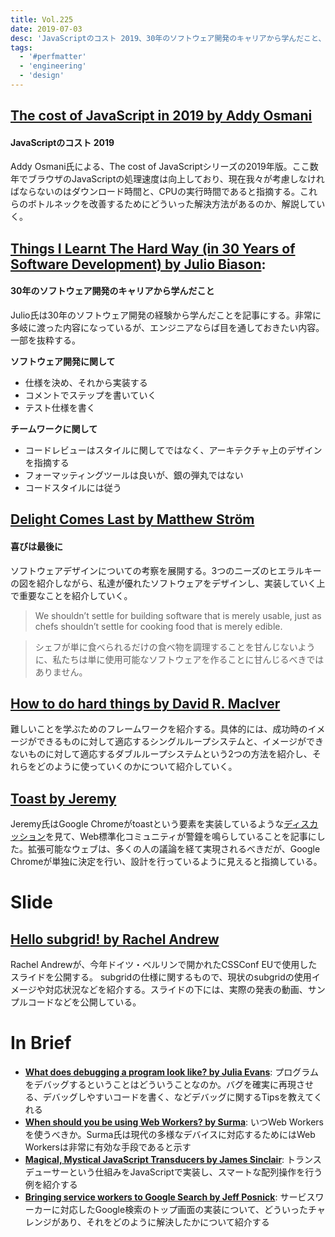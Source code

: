 ```yaml
---
title: Vol.225
date: 2019-07-03
desc: 'JavaScriptのコスト 2019、30年のソフトウェア開発のキャリアから学んだこと、喜びは最後に、ほか計10リンク'
tags:
  - '#perfmatter'
  - 'engineering'
  - 'design'
---
```


## [The cost of JavaScript in 2019 by Addy Osmani](https://v8.dev/blog/cost-of-javascript-2019)

#### JavaScriptのコスト 2019

Addy Osmani氏による、The cost of JavaScriptシリーズの2019年版。ここ数年でブラウザのJavaScriptの処理速度は向上しており、現在我々が考慮しなければならないのはダウンロード時間と、CPUの実行時間であると指摘する。これらのボトルネックを改善するためにどういった解決方法があるのか、解説していく。

## [Things I Learnt The Hard Way (in 30 Years of Software Development) by Julio Biason](https://blog.juliobiason.net/thoughts/things-i-learnt-the-hard-way/):

#### 30年のソフトウェア開発のキャリアから学んだこと

Julio氏は30年のソフトウェア開発の経験から学んだことを記事にする。非常に多岐に渡った内容になっているが、エンジニアならば目を通しておきたい内容。一部を抜粋する。

**ソフトウェア開発に関して**

- 仕様を決め、それから実装する
- コメントでステップを書いていく
- テスト仕様を書く

**チームワークに関して**

- コードレビューはスタイルに関してではなく、アーキテクチャ上のデザインを指摘する
- フォーマッティングツールは良いが、銀の弾丸ではない
- コードスタイルには従う

## [Delight Comes Last by Matthew Ström](https://matthewstrom.com/writing/delight-comes-last/)

#### 喜びは最後に

ソフトウェアデザインについての考察を展開する。3つのニーズのヒエラルキーの図を紹介しながら、私達が優れたソフトウェアをデザインし、実装していく上で重要なことを紹介していく。

> We shouldn’t settle for building software that is merely usable, just as chefs shouldn’t settle for cooking food that is merely edible.

> シェフが単に食べられるだけの食べ物を調理することを甘んじないように、私たちは単に使用可能なソフトウェアを作ることに甘んじるべきではありません。

## [How to do hard things by David R. MacIver](https://www.drmaciver.com/2019/05/how-to-do-hard-things/)

難しいことを学ぶためのフレームワークを紹介する。具体的には、成功時のイメージができるものに対して適応するシングルループシステムと、イメージができないものに対して適応するダブルループシステムという2つの方法を紹介し、それらをどのように使っていくのかについて紹介していく。

## [Toast by Jeremy](https://adactio.com/journal/15357)

Jeremy氏はGoogle Chromeがtoastという要素を実装しているような[ディスカッション](https://groups.google.com/a/chromium.org/forum/#!topic/blink-dev/Gl7FIKM5IFw)を見て、Web標準化コミュニティが警鐘を鳴らしていることを記事にした。拡張可能なウェブは、多くの人の議論を経て実現されるべきだが、Google Chromeが単独に決定を行い、設計を行っているように見えると指摘している。

# Slide

## [Hello subgrid! by Rachel Andrew](https://noti.st/rachelandrew/i6gUcF/hello-subgrid)

Rachel  Andrewが、今年ドイツ・ベルリンで開かれたCSSConf EUで使用したスライドを公開する。
subgridの仕様に関するもので、現状のsubgridの使用イメージや対応状況などを紹介する。スライドの下には、実際の発表の動画、サンプルコードなどを公開している。

# In Brief
- [**What does debugging a program look like? by Julia Evans**](https://jvns.ca/blog/2019/06/23/a-few-debugging-resources/): プログラムをデバッグするということはどういうことなのか。バグを確実に再現させる、デバッグしやすいコードを書く、などデバッグに関するTipsを教えてくれる
- [**When should you be using Web Workers? by Surma**](https://dassur.ma/things/when-workers/): いつWeb Workersを使うべきか。Surma氏は現代の多様なデバイスに対応するためにはWeb Workersは非常に有効な手段であると示す
- [**Magical, Mystical JavaScript Transducers by James Sinclair**](https://jrsinclair.com/articles/2019/magical-mystical-js-transducers/): トランスデューサーという仕組みをJavaScriptで実装し、スマートな配列操作を行う例を紹介する
- [**Bringing service workers to Google Search by Jeff Posnick**](https://web.dev/google-search-sw): サービスワーカーに対応したGoogle検索のトップ画面の実装について、どういったチャレンジがあり、それをどのように解決したかについて紹介する

